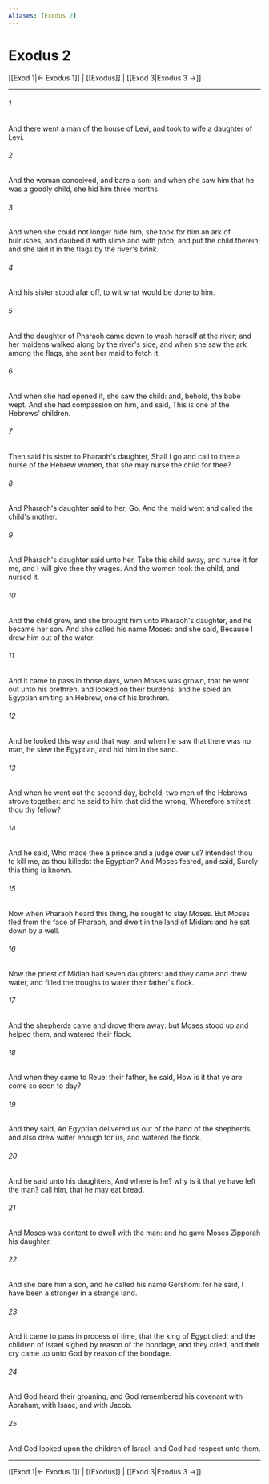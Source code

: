 ```yaml
---
Aliases: [Exodus 2]
---
```

# Exodus 2

[[Exod 1|← Exodus 1]] | [[Exodus]] | [[Exod 3|Exodus 3 →]]
***



###### 1 
And there went a man of the house of Levi, and took to wife a daughter of Levi. 

###### 2 
And the woman conceived, and bare a son: and when she saw him that he was a goodly child, she hid him three months. 

###### 3 
And when she could not longer hide him, she took for him an ark of bulrushes, and daubed it with slime and with pitch, and put the child therein; and she laid it in the flags by the river's brink. 

###### 4 
And his sister stood afar off, to wit what would be done to him. 

###### 5 
And the daughter of Pharaoh came down to wash herself at the river; and her maidens walked along by the river's side; and when she saw the ark among the flags, she sent her maid to fetch it. 

###### 6 
And when she had opened it, she saw the child: and, behold, the babe wept. And she had compassion on him, and said, This is one of the Hebrews' children. 

###### 7 
Then said his sister to Pharaoh's daughter, Shall I go and call to thee a nurse of the Hebrew women, that she may nurse the child for thee? 

###### 8 
And Pharaoh's daughter said to her, Go. And the maid went and called the child's mother. 

###### 9 
And Pharaoh's daughter said unto her, Take this child away, and nurse it for me, and I will give thee thy wages. And the women took the child, and nursed it. 

###### 10 
And the child grew, and she brought him unto Pharaoh's daughter, and he became her son. And she called his name Moses: and she said, Because I drew him out of the water. 

###### 11 
And it came to pass in those days, when Moses was grown, that he went out unto his brethren, and looked on their burdens: and he spied an Egyptian smiting an Hebrew, one of his brethren. 

###### 12 
And he looked this way and that way, and when he saw that there was no man, he slew the Egyptian, and hid him in the sand. 

###### 13 
And when he went out the second day, behold, two men of the Hebrews strove together: and he said to him that did the wrong, Wherefore smitest thou thy fellow? 

###### 14 
And he said, Who made thee a prince and a judge over us? intendest thou to kill me, as thou killedst the Egyptian? And Moses feared, and said, Surely this thing is known. 

###### 15 
Now when Pharaoh heard this thing, he sought to slay Moses. But Moses fled from the face of Pharaoh, and dwelt in the land of Midian: and he sat down by a well. 

###### 16 
Now the priest of Midian had seven daughters: and they came and drew water, and filled the troughs to water their father's flock. 

###### 17 
And the shepherds came and drove them away: but Moses stood up and helped them, and watered their flock. 

###### 18 
And when they came to Reuel their father, he said, How is it that ye are come so soon to day? 

###### 19 
And they said, An Egyptian delivered us out of the hand of the shepherds, and also drew water enough for us, and watered the flock. 

###### 20 
And he said unto his daughters, And where is he? why is it that ye have left the man? call him, that he may eat bread. 

###### 21 
And Moses was content to dwell with the man: and he gave Moses Zipporah his daughter. 

###### 22 
And she bare him a son, and he called his name Gershom: for he said, I have been a stranger in a strange land. 

###### 23 
And it came to pass in process of time, that the king of Egypt died: and the children of Israel sighed by reason of the bondage, and they cried, and their cry came up unto God by reason of the bondage. 

###### 24 
And God heard their groaning, and God remembered his covenant with Abraham, with Isaac, and with Jacob. 

###### 25 
And God looked upon the children of Israel, and God had respect unto them.

***
[[Exod 1|← Exodus 1]] | [[Exodus]] | [[Exod 3|Exodus 3 →]]
